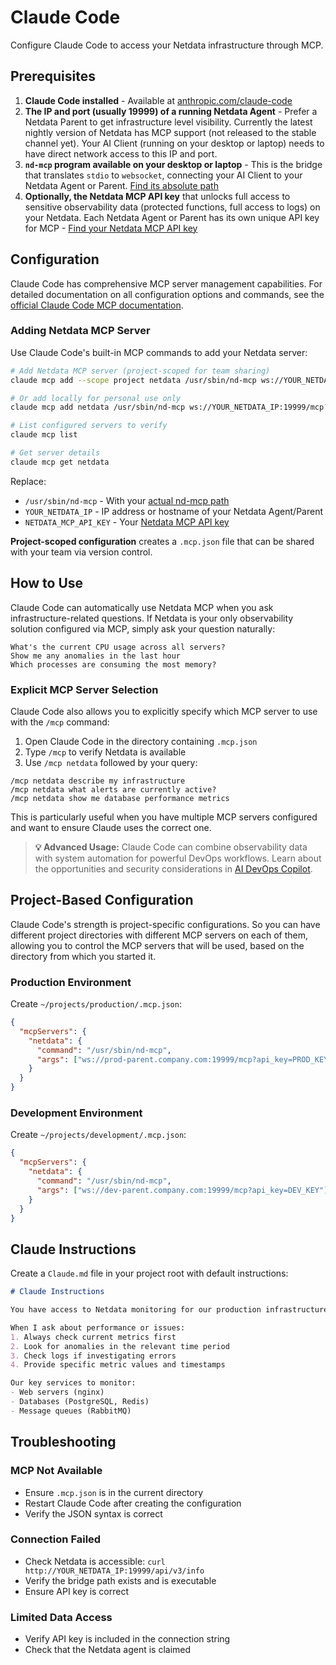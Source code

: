 # Claude Code

Configure Claude Code to access your Netdata infrastructure through MCP.

## Prerequisites

1. **Claude Code installed** - Available at [anthropic.com/claude-code](https://www.anthropic.com/claude-code)
2. **The IP and port (usually 19999) of a running Netdata Agent** - Prefer a Netdata Parent to get infrastructure level visibility. Currently the latest nightly version of Netdata has MCP support (not released to the stable channel yet). Your AI Client (running on your desktop or laptop) needs to have direct network access to this IP and port.
3. **`nd-mcp` program available on your desktop or laptop** - This is the bridge that translates `stdio` to `websocket`, connecting your AI Client to your Netdata Agent or Parent. [Find its absolute path](/docs/learn/mcp.md#finding-the-nd-mcp-bridge)
4. **Optionally, the Netdata MCP API key** that unlocks full access to sensitive observability data (protected functions, full access to logs) on your Netdata. Each Netdata Agent or Parent has its own unique API key for MCP - [Find your Netdata MCP API key](/docs/learn/mcp.md#finding-your-api-key)

## Configuration

Claude Code has comprehensive MCP server management capabilities. For detailed documentation on all configuration options and commands, see the [official Claude Code MCP documentation](https://docs.anthropic.com/en/docs/claude-code/mcp).

### Adding Netdata MCP Server

Use Claude Code's built-in MCP commands to add your Netdata server:

```bash
# Add Netdata MCP server (project-scoped for team sharing)
claude mcp add --scope project netdata /usr/sbin/nd-mcp ws://YOUR_NETDATA_IP:19999/mcp?api_key=NETDATA_MCP_API_KEY

# Or add locally for personal use only
claude mcp add netdata /usr/sbin/nd-mcp ws://YOUR_NETDATA_IP:19999/mcp?api_key=NETDATA_MCP_API_KEY

# List configured servers to verify
claude mcp list

# Get server details
claude mcp get netdata
```

Replace:

- `/usr/sbin/nd-mcp` - With your [actual nd-mcp path](/docs/learn/mcp.md#finding-the-nd-mcp-bridge)
- `YOUR_NETDATA_IP` - IP address or hostname of your Netdata Agent/Parent
- `NETDATA_MCP_API_KEY` - Your [Netdata MCP API key](/docs/learn/mcp.md#finding-your-api-key)

**Project-scoped configuration** creates a `.mcp.json` file that can be shared with your team via version control.

## How to Use

Claude Code can automatically use Netdata MCP when you ask infrastructure-related questions. If Netdata is your only observability solution configured via MCP, simply ask your question naturally:

```
What's the current CPU usage across all servers?
Show me any anomalies in the last hour
Which processes are consuming the most memory?
```

### Explicit MCP Server Selection

Claude Code also allows you to explicitly specify which MCP server to use with the `/mcp` command:

1. Open Claude Code in the directory containing `.mcp.json`
2. Type `/mcp` to verify Netdata is available
3. Use `/mcp netdata` followed by your query:

```
/mcp netdata describe my infrastructure
/mcp netdata what alerts are currently active?
/mcp netdata show me database performance metrics
```

This is particularly useful when you have multiple MCP servers configured and want to ensure Claude uses the correct one.

> **💡 Advanced Usage:** Claude Code can combine observability data with system automation for powerful DevOps workflows. Learn about the opportunities and security considerations in [AI DevOps Copilot](/docs/ml-ai/ai-devops-copilot/ai-devops-copilot.md).

## Project-Based Configuration

Claude Code's strength is project-specific configurations. So you can have different project directories with different MCP servers on each of them, allowing you to control the MCP servers that will be used, based on the directory from which you started it.

### Production Environment

Create `~/projects/production/.mcp.json`:

```json
{
  "mcpServers": {
    "netdata": {
      "command": "/usr/sbin/nd-mcp",
      "args": ["ws://prod-parent.company.com:19999/mcp?api_key=PROD_KEY"]
    }
  }
}
```

### Development Environment

Create `~/projects/development/.mcp.json`:

```json
{
  "mcpServers": {
    "netdata": {
      "command": "/usr/sbin/nd-mcp",
      "args": ["ws://dev-parent.company.com:19999/mcp?api_key=DEV_KEY"]
    }
  }
}
```

## Claude Instructions

Create a `Claude.md` file in your project root with default instructions:

```markdown
# Claude Instructions

You have access to Netdata monitoring for our production infrastructure.

When I ask about performance or issues:
1. Always check current metrics first
2. Look for anomalies in the relevant time period
3. Check logs if investigating errors
4. Provide specific metric values and timestamps

Our key services to monitor:
- Web servers (nginx)
- Databases (PostgreSQL, Redis)
- Message queues (RabbitMQ)
```

## Troubleshooting

### MCP Not Available

- Ensure `.mcp.json` is in the current directory
- Restart Claude Code after creating the configuration
- Verify the JSON syntax is correct

### Connection Failed

- Check Netdata is accessible: `curl http://YOUR_NETDATA_IP:19999/api/v3/info`
- Verify the bridge path exists and is executable
- Ensure API key is correct

### Limited Data Access

- Verify API key is included in the connection string
- Check that the Netdata agent is claimed
